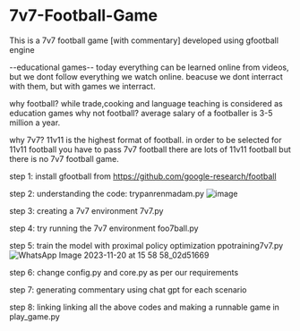 # 7v7-Football-Game
This is a 7v7 football game [with commentary] developed using gfootball engine

--educational games--
today everything can be learned online from videos, but we dont follow everything we watch online.
beacuse we dont interract with them, but with games we interract.

why football?
while trade,cooking and language teaching is considered as education games why not football?
average salary of a footballer is 3-5 million a year.

why 7v7?
11v11 is the highest format of football. in order to be selected for 11v11 football you have to pass 7v7 football
there are lots of 11v11 football but there is no 7v7 football game.

step 1:
install gfootball from https://github.com/google-research/football

step 2:
understanding the code:
trypanrenmadam.py
![image](https://github.com/Watxsh1/7v7-Football-Game/assets/101169160/bde79be9-485d-4341-9669-02fd91a99e4c)


step 3:
creating a 7v7 environment
7v7.py

step 4:
try running the 7v7 environment
foo7ball.py

step 5:
train the model with proximal policy optimization
ppotraining7v7.py
![WhatsApp Image 2023-11-20 at 15 58 58_02d51669](https://github.com/Watxsh1/7v7-Football-Game/assets/101169160/d1ae60b5-167e-4e9d-853c-8d66a2c17a84)


step 6:
change config.py and core.py as per our requirements

step 7:
generating commentary using chat gpt for each scenario

step 8:
linking linking all the above codes and making a runnable game in play_game.py
